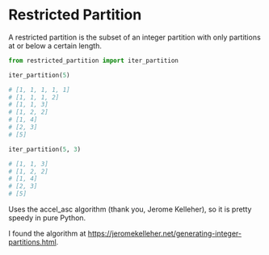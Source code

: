 # Restricted Partition

A restricted partition is the subset of an integer partition with only partitions at
or below a certain length.

~~~python
from restricted_partition import iter_partition

iter_partition(5)

# [1, 1, 1, 1, 1]
# [1, 1, 1, 2]
# [1, 1, 3]
# [1, 2, 2]
# [1, 4]
# [2, 3]
# [5]

iter_partition(5, 3)

# [1, 1, 3]
# [1, 2, 2]
# [1, 4]
# [2, 3]
# [5]
~~~

Uses the accel_asc algorithm (thank you, Jerome Kelleher), so it is pretty speedy in pure Python.

I found the algorithm at https://jeromekelleher.net/generating-integer-partitions.html.
